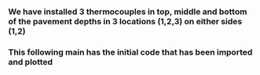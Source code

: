 ### We have installed 3 thermocouples in top, middle and bottom of the pavement depths in 3 locations (1,2,3) on either sides (1,2)

### This following __main__ has the initial code that has been imported and plotted
